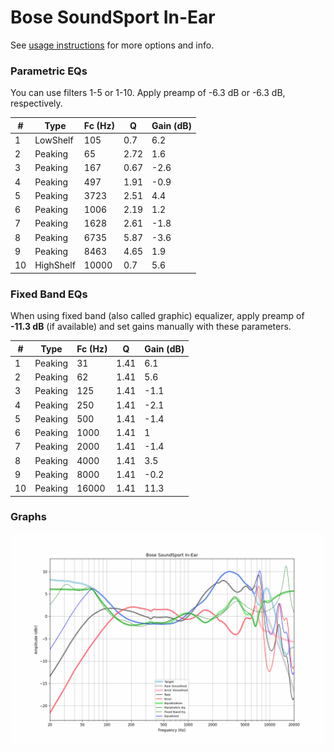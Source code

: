 # Bose SoundSport In-Ear
See [usage instructions](https://github.com/jaakkopasanen/AutoEq#usage) for more options and info.

### Parametric EQs
You can use filters 1-5 or 1-10. Apply preamp of -6.3 dB or -6.3 dB, respectively.

|   # | Type      |   Fc (Hz) |    Q |   Gain (dB) |
|-----|-----------|-----------|------|-------------|
|   1 | LowShelf  |       105 | 0.7  |         6.2 |
|   2 | Peaking   |        65 | 2.72 |         1.6 |
|   3 | Peaking   |       167 | 0.67 |        -2.6 |
|   4 | Peaking   |       497 | 1.91 |        -0.9 |
|   5 | Peaking   |      3723 | 2.51 |         4.4 |
|   6 | Peaking   |      1006 | 2.19 |         1.2 |
|   7 | Peaking   |      1628 | 2.61 |        -1.8 |
|   8 | Peaking   |      6735 | 5.87 |        -3.6 |
|   9 | Peaking   |      8463 | 4.65 |         1.9 |
|  10 | HighShelf |     10000 | 0.7  |         5.6 |

### Fixed Band EQs
When using fixed band (also called graphic) equalizer, apply preamp of **-11.3 dB** (if available) and set gains manually with these parameters.

|   # | Type    |   Fc (Hz) |    Q |   Gain (dB) |
|-----|---------|-----------|------|-------------|
|   1 | Peaking |        31 | 1.41 |         6.1 |
|   2 | Peaking |        62 | 1.41 |         5.6 |
|   3 | Peaking |       125 | 1.41 |        -1.1 |
|   4 | Peaking |       250 | 1.41 |        -2.1 |
|   5 | Peaking |       500 | 1.41 |        -1.4 |
|   6 | Peaking |      1000 | 1.41 |         1   |
|   7 | Peaking |      2000 | 1.41 |        -1.4 |
|   8 | Peaking |      4000 | 1.41 |         3.5 |
|   9 | Peaking |      8000 | 1.41 |        -0.2 |
|  10 | Peaking |     16000 | 1.41 |        11.3 |

### Graphs
![](./Bose%20SoundSport%20In-Ear.png)
